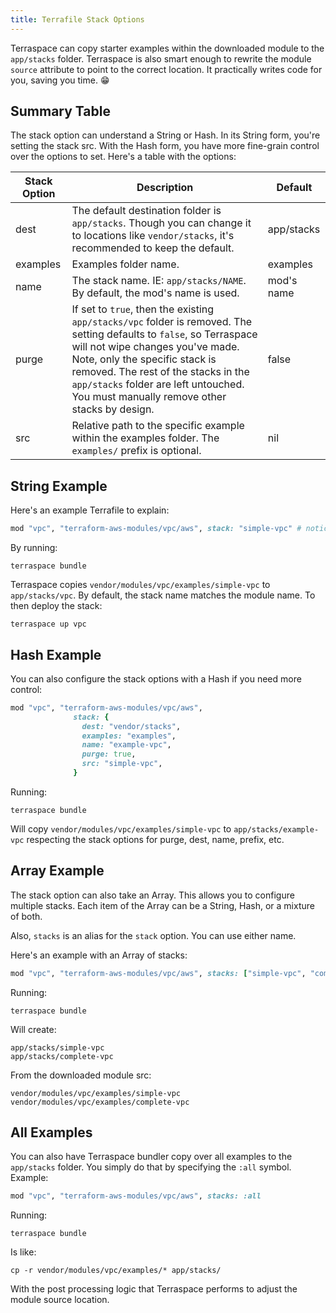 ```yaml
---
title: Terrafile Stack Options
---
```


Terraspace can copy starter examples within the downloaded module to the `app/stacks` folder.  Terraspace is also smart enough to rewrite the module `source` attribute to point to the correct location.  It practically writes code for you, saving you time. 😁

## Summary Table

The stack option can understand a String or Hash. In its String form, you're setting the stack src. With the Hash form, you have more fine-grain control over the options to set. Here's a table with the options:

Stack Option | Description | Default
--- | --- | ---
dest | The default destination folder is `app/stacks`. Though you can change it to locations like `vendor/stacks`, it's recommended to keep the default. | app/stacks
examples | Examples folder name. | examples
name | The stack name. IE: `app/stacks/NAME`. By default, the mod's name is used. | mod's name
purge | If set to `true`, then the existing `app/stacks/vpc` folder is removed.  The setting defaults to `false`, so Terraspace will not wipe changes you've made. Note, only the specific stack is removed. The rest of the stacks in the `app/stacks` folder are left untouched. You must manually remove other stacks by design. | false
src | Relative path to the specific example within the examples folder. The `examples/` prefix is optional. | nil

## String Example

Here's an example Terrafile to explain:

```ruby
mod "vpc", "terraform-aws-modules/vpc/aws", stack: "simple-vpc" # notice examples/ prefix is optional
```

By running:

    terraspace bundle

Terraspace copies `vendor/modules/vpc/examples/simple-vpc` to `app/stacks/vpc`.  By default, the stack name matches the module name. To then deploy the stack:

    terraspace up vpc

## Hash Example

You can also configure the stack options with a Hash if you need more control:

```ruby
mod "vpc", "terraform-aws-modules/vpc/aws",
              stack: {
                dest: "vendor/stacks",
                examples: "examples",
                name: "example-vpc",
                purge: true,
                src: "simple-vpc",
              }
```

Running:

    terraspace bundle

Will copy `vendor/modules/vpc/examples/simple-vpc` to `app/stacks/example-vpc` respecting the stack options for purge, dest, name, prefix, etc.

## Array Example

The stack option can also take an Array. This allows you to configure multiple stacks. Each item of the Array can be a String, Hash, or a mixture of both.

Also, `stacks` is an alias for the `stack` option. You can use either name.

Here's an example with an Array of stacks:


```ruby
mod "vpc", "terraform-aws-modules/vpc/aws", stacks: ["simple-vpc", "complete-vpc"]
```

Running:

    terraspace bundle

Will create:

    app/stacks/simple-vpc
    app/stacks/complete-vpc

From the downloaded module src:

    vendor/modules/vpc/examples/simple-vpc
    vendor/modules/vpc/examples/complete-vpc

## All Examples

You can also have Terraspace bundler copy over all examples to the `app/stacks` folder. You simply do that by specifying the `:all` symbol. Example:


```ruby
mod "vpc", "terraform-aws-modules/vpc/aws", stacks: :all
```

Running:

    terraspace bundle

Is like:

    cp -r vendor/modules/vpc/examples/* app/stacks/

With the post processing logic that Terraspace performs to adjust the module source location.
